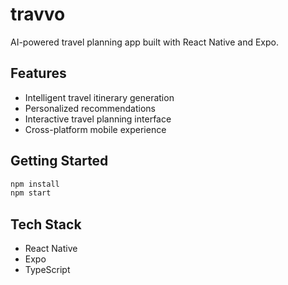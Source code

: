 # travvo

AI-powered travel planning app built with React Native and Expo.

## Features
- Intelligent travel itinerary generation
- Personalized recommendations
- Interactive travel planning interface
- Cross-platform mobile experience

## Getting Started

```bash
npm install
npm start
```

## Tech Stack
- React Native
- Expo
- TypeScript
